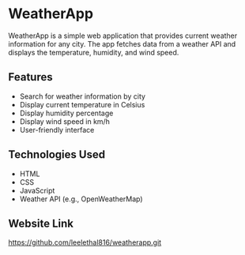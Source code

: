 # WeatherApp

WeatherApp is a simple web application that provides current weather information for any city. The app fetches data from a weather API and displays the temperature, humidity, and wind speed.

## Features

- Search for weather information by city
- Display current temperature in Celsius
- Display humidity percentage
- Display wind speed in km/h
- User-friendly interface

## Technologies Used

- HTML
- CSS
- JavaScript
- Weather API (e.g., OpenWeatherMap)

## Website Link
https://github.com/leelethal816/weatherapp.git

